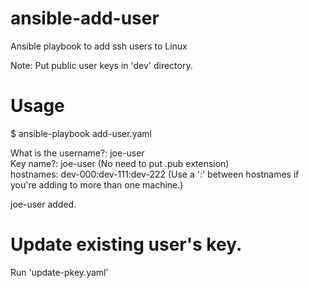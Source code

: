 # ansible-add-user
Ansible playbook to add ssh users to Linux

Note: Put public user keys in 'dev' directory.
# Usage
$ ansible-playbook add-user.yaml

  What is the username?: joe-user <br />
  Key name?: joe-user  (No need to put .pub extension) <br />
  hostnames: dev-000:dev-111:dev-222 (Use a ':' between hostnames if you're adding to more than one machine.) <br />

  joe-user added.
  
# Update existing user's key.
Run 'update-pkey.yaml'
